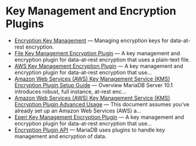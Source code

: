 # Key Management and Encryption Plugins

- [Encryption Key Management](/mariadb-administration/user-server-security/securing-mariadb/securing-mariadb-encryption/securing-mariadb-data-at-rest-encryption/key-management-and-encryption-plugins/encryption-key-management/) — Managing encryption keys for data-at-rest encryption.
- [File Key Management Encryption Plugin](/mariadb-administration/user-server-security/securing-mariadb/securing-mariadb-encryption/securing-mariadb-data-at-rest-encryption/key-management-and-encryption-plugins/file-key-management-encryption-plugin/) — A key management and encryption plugin for data-at-rest encryption that uses a plain-text file.
- [AWS Key Management Encryption Plugin](/kb/en/library/documentation/mariadb-administration/user-server-security/securing-mariadb/securing-mariadb-encryption/securing-mariadb-data-at-rest-encryption/key-management-and-encryption-plugins/aws-key-management-encryption-plugin/) — A key management and encryption plugin for data-at-rest encryption that use...
- [Amazon Web Services (AWS) Key Management Service (KMS) Encryption Plugin Setup Guide](/kb/en/library/documentation/mariadb-administration/user-server-security/securing-mariadb/securing-mariadb-encryption/securing-mariadb-data-at-rest-encryption/key-management-and-encryption-plugins/aws-key-management-encryption-plugin-setup-guide/) — Overview
MariaDB Server 10.1 introduces robust, full instance, at-rest enc...
- [Amazon Web Services (AWS) Key Management Service (KMS) Encryption Plugin Advanced Usage](/mariadb-administration/user-server-security/securing-mariadb/securing-mariadb-encryption/securing-mariadb-data-at-rest-encryption/key-management-and-encryption-plugins/aws-key-management-encryption-plugin-advanced-usage/) — This document assumes you've already set up an Amazon Web Services (AWS) a...
- [Eperi Key Management Encryption Plugin](/mariadb-administration/user-server-security/securing-mariadb/securing-mariadb-encryption/securing-mariadb-data-at-rest-encryption/key-management-and-encryption-plugins/eperi-key-management-encryption-plugin/) — A key management and encryption plugin for data-at-rest encryption that use...
- [Encryption Plugin API](/kb/en/library/training-tutorials/advanced-mariadb-articles/development-articles/mariadb-internals-documentation/encryption-plugin-api/) — MariaDB uses plugins to handle key management and encryption of data.